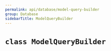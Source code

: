 ```yaml
---
permalink: api/database/model-query-builder
group: Database
sidebarTitle: ModelQueryBuilder
---
```


# `class ModelQueryBuilder`
